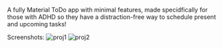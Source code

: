 A fully Material ToDo app with minimal features, made specidfically for those with ADHD so they have a distraction-free way to schedule present and upcoming tasks!

Screenshots:
![proj1](https://github.com/zsarker4/the-little-green-calendar/assets/90015662/b7003efb-80d0-48c2-bdf4-e374caaec7a5)
![proj2](https://github.com/zsarker4/the-little-green-calendar/assets/90015662/63b34831-3feb-47ad-a551-df3aff3fe3ed)
